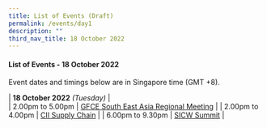 ```yaml
---
title: List of Events (Draft)
permalink: /events/day1
description: ""
third_nav_title: 18 October 2022
---
```



#### **List of Events - 18 October 2022**

Event dates and timings below are in Singapore time (GMT +8). 

| **18 October 2022** *(Tuesday)*   |                                 
| 2.00pm to 5.00pm              | [GFCE South East Asia Regional Meeting](/events/18-October-2022/GFCE)                                                                          |
| 2.00pm to 4.00pm           | [CII Supply Chain](/events/18-October-2022/CSC)                               |
| 6.00pm to 9.30pm          | [SICW Summit](/events/18-October-2022/summit)                                                                 |
